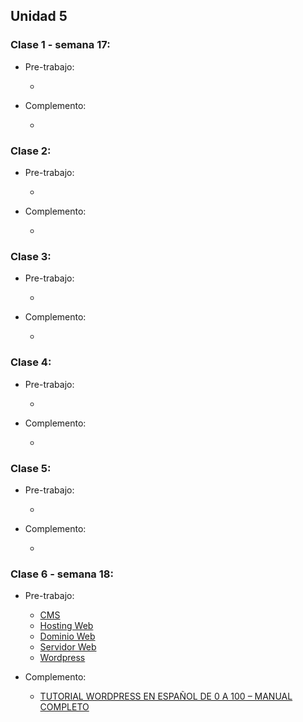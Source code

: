 ## Unidad 5
### Clase 1 - semana 17: 
* Pre-trabajo:
  * []()

* Complemento:
  * []()

### Clase 2: 
* Pre-trabajo:
  * []()

* Complemento:
  * []()

### Clase 3: 
* Pre-trabajo:
  * []()

* Complemento:
  * []()

### Clase 4: 
* Pre-trabajo:
  * []()

* Complemento:
  * []()

### Clase 5: 
* Pre-trabajo:
  * []()

* Complemento:
  * []()

### Clase 6 - semana 18: 
* Pre-trabajo:
  * [CMS](https://rockcontent.com/es/blog/cms/)
  * [Hosting Web](https://es.wikipedia.org/wiki/Alojamiento_web)
  * [Dominio Web](https://es.wikipedia.org/wiki/Dominio_de_internet)
  * [Servidor Web](https://es.wikipedia.org/wiki/Servidor_web)
  * [Wordpress](https://wordpress.com/es/)

* Complemento:
  * [TUTORIAL WORDPRESS EN ESPAÑOL DE 0 A 100 – MANUAL COMPLETO](https://romualdfons.com/tutorial-wordpress/)


